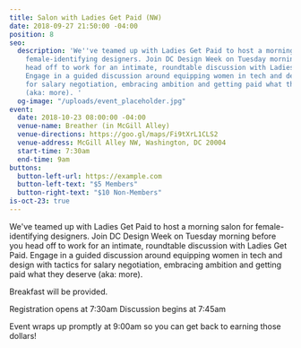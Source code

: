 ```yaml
---
title: Salon with Ladies Get Paid (NW)
date: 2018-09-27 21:50:00 -04:00
position: 8
seo:
  description: 'We''ve teamed up with Ladies Get Paid to host a morning salon for
    female-identifying designers. Join DC Design Week on Tuesday morning before you
    head off to work for an intimate, roundtable discussion with Ladies Get Paid.
    Engage in a guided discussion around equipping women in tech and design with tactics
    for salary negotiation, embracing ambition and getting paid what they deserve
    (aka: more). '
  og-image: "/uploads/event_placeholder.jpg"
event:
  date: 2018-10-23 08:00:00 -04:00
  venue-name: Breather (in McGill Alley)
  venue-directions: https://goo.gl/maps/Fi9tXrL1CLS2
  venue-address: McGill Alley NW, Washington, DC 20004
  start-time: 7:30am
  end-time: 9am
buttons:
  button-left-url: https://example.com
  button-left-text: "$5 Members"
  button-right-text: "$10 Non-Members"
is-oct-23: true
---
```


We've teamed up with Ladies Get Paid to host a morning salon for female-identifying designers. Join DC Design Week on Tuesday morning before you head off to work for an intimate, roundtable discussion with Ladies Get Paid. Engage in a guided discussion around equipping women in tech and design with tactics for salary negotiation, embracing ambition and getting paid what they deserve (aka: more). 

Breakfast will be provided. 

Registration opens at 7:30am 
Discussion begins at 7:45am

Event wraps up promptly at 9:00am so you can get back to earning those dollars! 
